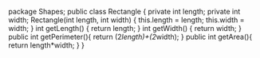 package Shapes;
public class Rectangle {
    private int length;
    private int width;
    Rectangle(int length, int width) {
        this.length = length;
        this.width = width;
    }
    int getLength() {
        return length;
    }
    int getWidth() {
        return width;
    }
    public int getPerimeter(){
        return (2*length)+(2*width);
    }
    public int getArea(){
        return length*width;
    }
}